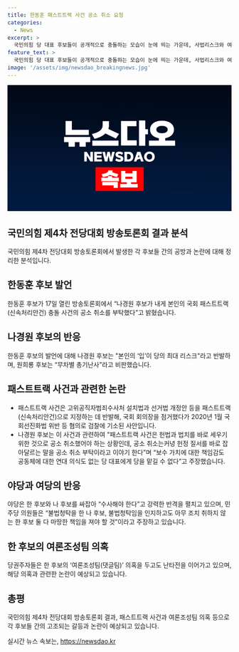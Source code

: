```yaml
---
title: 한동훈 패스트트랙 사건 공소 취소 요청
categories:
  - News
excerpt: >
  국민의힘 당 대표 후보들이 공개적으로 충돌하는 모습이 눈에 띄는 가운데, 사법리스크와 여론조작 의혹이 파장을 일으키고 있다. 나 후보의 패스트트랙 사건 공소 취소 청탁 고백은 야당의 총격세를 유발시켰으며, 한 후보와의 과거 갈등 역시 논란을 불러일으키고 있다. 당권주자들은 서로를 짓눌리며 특검법 동의 등을 두고 강력한 압박을 가하는 가운데, 정당 내부의 갈등과 혼란이 고조되고 있다.
feature_text: >
  국민의힘 당 대표 후보들이 공개적으로 충돌하는 모습이 눈에 띄는 가운데, 사법리스크와 여론조작 의혹이 파장을 일으키고 있다. 나 후보의 패스트트랙 사건 공소 취소 청탁 고백은 야당의 총격세를 유발시켰으며, 한 후보와의 과거 갈등 역시 논란을 불러일으키고 있다. 당권주자들은 서로를 짓눌리며 특검법 동의 등을 두고 강력한 압박을 가하는 가운데, 정당 내부의 갈등과 혼란이 고조되고 있다.
image: '/assets/img/newsdao_breakingnews.jpg'
---
```


<p><img src="/assets/img/newsdao_breakingnews.jpg" alt="cryptoinkorea 속보" /></p>

<h2>국민의힘 제4차 전당대회 방송토론회 결과 분석</h2>

<p data-ke-size="size16">국민의힘 제4차 전당대회 방송토론회에서 발생한 각 후보들 간의 공방과 논란에 대해 정리한 분석입니다.</p>

<h2 data-ke-size="size26">한동훈 후보 발언</h2>

<p data-ke-size="size16">한동훈 후보가 17일 열린 방송토론회에서 “나경원 후보가 내게 본인의 국회 패스트트랙(신속처리안건) 충돌 사건의 공소 취소를 부탁했다”고 밝혔습니다.</p>

<h2 data-ke-size="size26">나경원 후보의 반응</h2>

<p data-ke-size="size16">한동훈 후보의 발언에 대해 나경원 후보는 "본인의 ‘입’이 당의 최대 리스크"라고 반발하며, 원희룡 후보는 “무차별 총기난사”라고 비판했습니다.</p>

<h2 data-ke-size="size26">패스트트랙 사건과 관련한 논란</h2>

<ul>
    <li>패스트트랙 사건은 고위공직자범죄수사처 설치법과 선거법 개정안 등을 패스트트랙(신속처리안건)으로 지정하는 데 반발해, 국회 회의장을 점거했다가 2020년 1월 국회선진화법 위반 등 혐의로 검찰에 기소된 사안입니다.</li>
    <li>나경원 후보는 이 사건과 관련하여 "패스트트랙 사건은 헌법과 법치를 바로 세우기 위한 것으로 공소 취소했어야 하는 상황인데, 공소 취소는커녕 헌정 질서를 바로 잡아달르는 말을 공소 취소 부탁이라고 이야기 한다”며 “보수 가치에 대한 책임감도 공동체에 대한 연대 의식도 없는 당 대표에게 당을 맡길 수 없다”고 주장했습니다.</li>
</ul>

<h2 data-ke-size="size26">야당과 여당의 반응</h2>

<p data-ke-size="size16">야당은 한 후보와 나 후보를 싸잡아 “수사해야 한다”고 강력한 반격을 펼치고 있으며, 민주당 의원들은 “불법청탁을 한 나 후보, 불법청탁임을 인지하고도 아무 조치 취하지 않는 한 후보 둘 다 마땅한 책임을 져야 할 것”이라고 주장하고 있습니다.</p>

<h2 data-ke-size="size26">한 후보의 여론조성팀 의혹</h2>

<p data-ke-size="size16">당권주자들은 한 후보의 ‘여론조성팀(댓글팀)’ 의혹을 두고도 난타전을 이어가고 있으며, 해당 의혹과 관련한 논란이 예상되고 있습니다.</p>

<h2 data-ke-size="size26">총평</h2>

<p data-ke-size="size16">국민의힘 제4차 전당대회 방송토론회 결과, 패스트트랙 사건과 여론조성팀 의혹 등으로 각 후보들 간의 고조되는 갈등과 논란이 예상되고 있습니다.</p>
실시간 뉴스 속보는, <a href="https://newsdao.kr" rel="dofollow">https://newsdao.kr</a>


